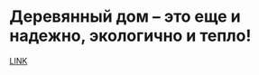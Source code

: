 # Деревянный дом – это еще и надежно, экологично и тепло!



[LINK](https://varlamov.ru/3158269.html)